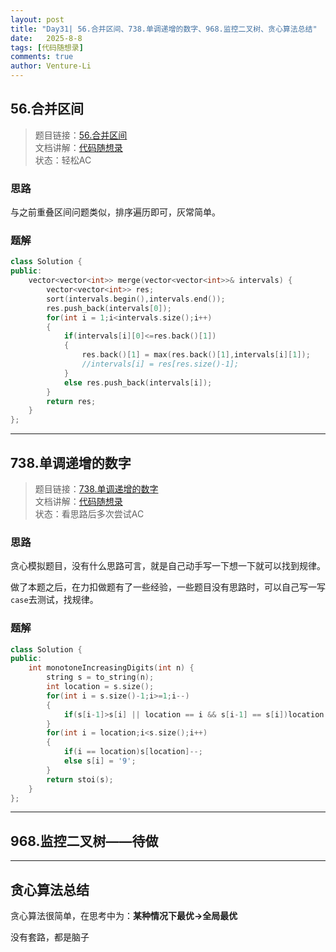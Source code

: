 ```yaml
---
layout: post
title: "Day31| 56.合并区间、738.单调递增的数字、968.监控二叉树、贪心算法总结"
date:   2025-8-8
tags: [代码随想录]
comments: true
author: Venture-Li
---
```


## 56.合并区间

> 题目链接：[56.合并区间](https://leetcode.cn/problems/merge-intervals/description/)  
> 文档讲解：[代码随想录](https://www.programmercarl.com/)  
> 状态：轻松AC  

### 思路

与之前重叠区间问题类似，排序遍历即可，灰常简单。

### 题解

```c++
class Solution {
public:
    vector<vector<int>> merge(vector<vector<int>>& intervals) {
        vector<vector<int>> res;
        sort(intervals.begin(),intervals.end());
        res.push_back(intervals[0]);
        for(int i = 1;i<intervals.size();i++)
        {   
            if(intervals[i][0]<=res.back()[1])
            {
                res.back()[1] = max(res.back()[1],intervals[i][1]);
                //intervals[i] = res[res.size()-1];
            }
            else res.push_back(intervals[i]);
        }
        return res;
    }
};
```

---

## 738.单调递增的数字

> 题目链接：[738.单调递增的数字](https://leetcode.cn/problems/monotone-increasing-digits/description/)  
> 文档讲解：[代码随想录](https://www.programmercarl.com/)  
> 状态：看思路后多次尝试AC

### 思路

贪心模拟题目，没有什么思路可言，就是自己动手写一下想一下就可以找到规律。

做了本题之后，在力扣做题有了一些经验，一些题目没有思路时，可以自己写一写`case`去测试，找规律。

### 题解

```c++
class Solution {
public:
    int monotoneIncreasingDigits(int n) {
        string s = to_string(n);
        int location = s.size();
        for(int i = s.size()-1;i>=1;i--)
        {
            if(s[i-1]>s[i] || location == i && s[i-1] == s[i])location = i-1;
        }
        for(int i = location;i<s.size();i++)
        {
            if(i == location)s[location]--;
            else s[i] = '9';
        }
        return stoi(s);
    }
};
```

---

## 968.监控二叉树——待做

---

## 贪心算法总结

贪心算法很简单，在思考中为：**某种情况下最优->全局最优**

没有套路，都是脑子
